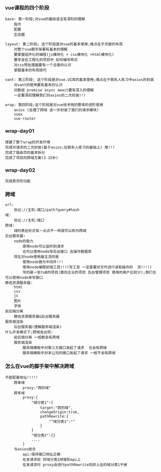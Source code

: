 ### vue课程的四个阶段
    base: 第一阶段;对vue的基础语法有深刻的理解
        指令
        配置
        生态圈

    layout: 第二阶段; 这个阶段是对vue的基本使用;难点在于页面的布局
        对整个vue脚手架要有基本的理解
        要掌握组件化的编程(js模块化 + css模块化 +html模块化)
        要学会在工程化的项目中 如何编写样式
        对css预处理器要有一个全面的认识
        掌握基本的布局技巧

    vant: 第三阶段; 这个阶段是对vue.UI库的基本使用;难点在于联系人练习中axios的封装
        对vant的使用要有基本的认识
        对数组 promise async await要有深入的理解
        一定要深刻理解我们对axios的二次封装!!!

    wrap: 第四阶段;这个阶段是对vue技术栈的整体的进阶使用
        axios (处理了跨域 进一步封装了我们的请求模块)
        vuex
        vue-router


### wrap-day01
    搭建了整个wrap的开发环境
    完成对请求的二次封装(基于axios;在联系人练习的基础上) 难!!!
    完成了路由页的基本拆分
    完成了项目的跨域方案(3-15补)


### wrap-day02
    完成首页的功能

### 跨域
    url:
        协议://主机:端口/path?query#hash
    域:
        协议://主机:端口
    跨域:
        域的表达形式有一点点不一样就可以称为跨域
    后台服务器:
        node的能力
            使用node可以监听到请求
            也可以使用node写后台接口 去操作数据库
        现在对node使用最主流的是
            使用node做为中间件!!!
            使用node编程前端工具!!!(写工具 一定是要对文件进行读取操作的  流!!!!)
            写的是一些toB的项目(面向企业的项目 后台管理项目 使用的用户比较少);我们也可以使用node来写接口
    静态资源服务器:
        html
        css
        js
        图片
        字体
    前后端分离
        静态资源服务器&后台服务器
    服务端渲染
        后台服务器(理解服务端渲染)
    什么开发模式下;跨域会出现:
        前后端分离 一般都会有跨域
        服务端渲染
            服务端模板中对第三方接口发起了请求  也会有跨域
            服务端模板中对本公司的接口发起了请求 一般不会有跨域

### 怎么在vue的脚手架中解决跨域
    不能配基地址!!!!!
        跨单域
            proxy:"跨的域"
        跨多域
            proxy:{
                "域分类1":{
                    target:"跨的域",
                    changeOrigin:true,
                    pathRewrite:{
                        "^域分类1":""
                    }
                }
                "域分类2":{}
                ....
            }
        与axios结合
            api:保持接口地址正确
            在发请求前 将域分类1拼接到api上
            在发请求时 proxy会进行pathRewrite将拼上去的域分类1干掉







